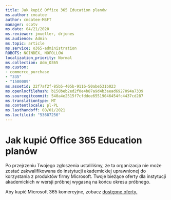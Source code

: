 ```yaml
---
title: Jak kupić Office 365 Education planów
ms.author: cmcatee
author: cmcatee-MSFT
manager: scotv
ms.date: 04/21/2020
ms.reviewer: jmueller, drjones
ms.audience: Admin
ms.topic: article
ms.service: o365-administration
ROBOTS: NOINDEX, NOFOLLOW
localization_priority: Normal
ms.collection: Adm_O365
ms.custom:
- commerce_purchase
- "335"
- "1500009"
ms.assetid: 22f7af2f-85b5-405b-9116-50abe531b023
ms.openlocfilehash: b150beb2ed2f0e4b87a9d4b3aead6927094a7339
ms.sourcegitcommit: 540a4e2515f7cfddee65519046454fc4437cd287
ms.translationtype: MT
ms.contentlocale: pl-PL
ms.lasthandoff: 08/01/2021
ms.locfileid: "53687256"
---
```

# <a name="how-to-purchase-office-365-education-plans"></a>Jak kupić Office 365 Education planów

Po przejrzeniu Twojego zgłoszenia ustaliliśmy, że ta organizacja nie może zostać zakwalifikowana do instytucji akademickiej uprawnionej do korzystania z produktów firmy Microsoft. Twoje bieżące oferty dla instytucji akademickich w wersji próbnej wygasną na końcu okresu próbnego.
  
Aby kupić Microsoft 365 komercyjne, zobacz [dostępne oferty.](https://go.microsoft.com/fwlink/p/?linkid=868433)  